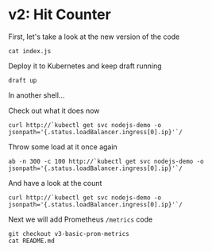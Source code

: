 # v2: Hit Counter

First, let's take a look at the new version of the code
```
cat index.js
```

Deploy it to Kubernetes and keep draft running
```
draft up
```

In another shell...

Check out what it does now
```
curl http://`kubectl get svc nodejs-demo -o jsonpath='{.status.loadBalancer.ingress[0].ip}'`/
```

Throw some load at it once again
```
ab -n 300 -c 100 http://`kubectl get svc nodejs-demo -o jsonpath='{.status.loadBalancer.ingress[0].ip}'`/
```

And have a look at the count
```
curl http://`kubectl get svc nodejs-demo -o jsonpath='{.status.loadBalancer.ingress[0].ip}'`/
```

Next we will add Prometheus `/metrics` code
```
git checkout v3-basic-prom-metrics
cat README.md
```
